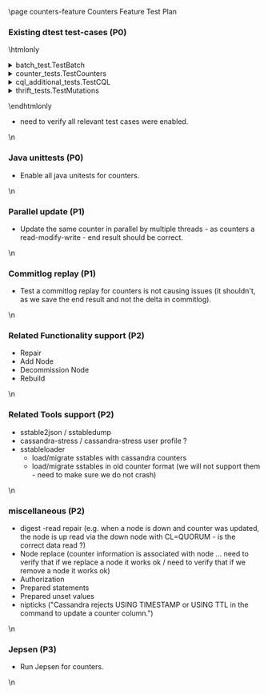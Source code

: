 \page counters-feature Counters Feature Test Plan


### Existing dtest test-cases (P0) ###

\htmlonly
<body>
<style>
    div1 {
        margin: 0px 0px 0px 80px;
        background-color: transparent;
    }

    summary {
        text-indent: 45px;
    }
</style>

<details>
    <summary>batch_test.TestBatch</summary>
    <div1>counter_batch_accepts_counter_mutations_test<br></div1>
    <div1>counter_batch_rejects_regular_mutations_test<br></div1>
    <div1>logged_batch_rejects_counter_mutations_test<br></div1>
    <div1>unlogged_batch_rejects_counter_mutations_test<br></div1>
</details>

<details>
    <summary>counter_tests.TestCounters</summary>
<div1>counter_consistency_test<br></div1>
<div1>multi_counter_update_test<br></div1>
<div1>simple_increment_test<br></div1>
<div1>upgrade_test<br></div1>
<div1>validate_empty_column_name_test<br></div1>
</details>

<details>
    <summary>cql_additional_tests.TestCQL</summary>
<div1>collection_counter_test<br></div1>
<div1>counters_test<br></div1>
<div1>reserved_keyword_test<br></div1>
<div1>validate_counter_regular_test<br></div1>
</details>

<details>
    <summary>thrift_tests.TestMutations</summary>
<div1>test_counter_get_slice_range<br></div1>
<div1>test_incr_decr_standard_add<br></div1>
<div1>test_incr_decr_standard_batch_add<br></div1>
<div1>test_incr_decr_standard_batch_remove<br></div1>
<div1>test_incr_decr_standard_muliget_slice<br></div1>
<div1>test_incr_decr_standard_remove<br></div1>
<div1>test_incr_decr_standard_slice<br></div1>
<div1>test_incr_standard_remove<br></div1>
</details>
</body>

\endhtmlonly

* need to verify all relevant test cases were enabled.

\n

### Java unittests (P0) ###
* Enable all java unitests for counters.

\n

### Parallel update (P1) ###
* Update the same counter in parallel by multiple threads - as counters a read-modify-write - end result should be correct.

\n

### Commitlog replay (P1) ###
* Test a commitlog replay for counters is not causing issues (it shouldn't, as we save the end result and not the delta in commitlog).

\n

### Related Functionality support (P2) ###
* Repair
* Add Node
* Decommission Node
* Rebuild

\n

### Related Tools support (P2) ###
* sstable2json / sstabledump 
* cassandra-stress / cassandra-stress user profile ?
* sstableloader 
    - load/migrate sstables with cassandra counters
    - load/migrate sstables in old counter format (we will not support them - need to make sure we do not crash)

\n

### miscellaneous (P2) ###
* digest -read repair (e.g. when a node is down and counter was updated, the node is up read via the down node with CL=QUORUM - is the correct data read ?)
* Node replace (counter information is associated with node ... need to verify that if we replace a node it works ok / need to verify that if we remove a node it works ok)
* Authorization
* Prepared statements
* Prepared unset values
* nipticks ("Cassandra rejects USING TIMESTAMP or USING TTL in the command to update a counter column.")

\n

### Jepsen (P3) ###
* Run Jepsen for counters.

\n

